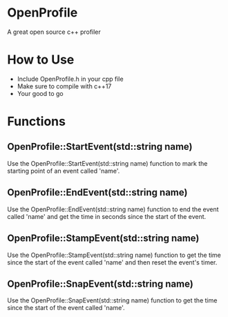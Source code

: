 # OpenProfile
A great open source c++ profiler


# How to Use
 - Include OpenProfile.h in your cpp file
 - Make sure to compile with c++17
 - Your good to go


# Functions
## OpenProfile::StartEvent(std::string name)
Use the OpenProfile::StartEvent(std::string name) function to mark the starting point of an event called 'name'.

## OpenProfile::EndEvent(std::string name)
Use the OpenProfile::EndEvent(std::string name) function to end the event called 'name' and get the time in seconds since the start of the event.

## OpenProfile::StampEvent(std::string name)
Use the OpenProfile::StampEvent(std::string name) function to get the time since the start of the event called 'name' and then reset the event's timer.

## OpenProfile::SnapEvent(std::string name)
Use the OpenProfile::SnapEvent(std::string name) function to get the time since the start of the event called 'name'.
